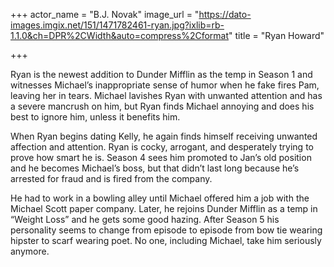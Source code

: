 +++
actor_name = "B.J. Novak"
image_url = "https://dato-images.imgix.net/151/1471782461-ryan.jpg?ixlib=rb-1.1.0&ch=DPR%2CWidth&auto=compress%2Cformat"
title = "Ryan Howard"

+++

Ryan is the newest addition to Dunder Mifflin as the temp in Season 1 and witnesses Michael’s inappropriate sense of humor when he fake fires Pam, leaving her in tears. Michael lavishes Ryan with unwanted attention and has a severe mancrush on him, but Ryan finds Michael annoying and does his best to ignore him, unless it benefits him.

When Ryan begins dating Kelly, he again finds himself receiving unwanted affection and attention. Ryan is cocky, arrogant, and desperately trying to prove how smart he is. Season 4 sees him promoted to Jan’s old position and he becomes Michael’s boss, but that didn’t last long because he’s arrested for fraud and is fired from the company.

He had to work in a bowling alley until Michael offered him a job with the Michael Scott paper company. Later, he rejoins Dunder Mifflin as a temp in “Weight Loss” and he gets some good hazing. After Season 5 his personality seems to change from episode to episode from bow tie wearing hipster to scarf wearing poet. No one, including Michael, take him seriously anymore.
